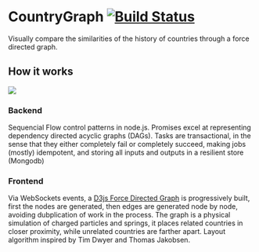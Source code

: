 CountryGraph [![Build Status](https://travis-ci.org/filet-mign0n/countrygraph.svg?branch=master)](https://travis-ci.org/filet-mign0n/countrygraph)
========

Visually compare the similarities of the history of countries through a force directed graph.

## How it works

<img src="https://raw.githubusercontent.com/filet-mign0n/filet-mignon.github.io/master/images/countrygraph_diagram.png">

### Backend

Sequencial Flow control patterns in node.js. Promises excel at representing dependency directed acyclic graphs (DAGs).
Tasks are transactional, in the sense that they either completely fail or completely succeed, making jobs (mostly) idempotent, and storing all inputs and outputs in a resilient store (Mongodb)

### Frontend 
Via WebSockets events, a [D3js Force Directed Graph](https://bl.ocks.org/mbostock/4062045) is progressively built, first the nodes are generated, then edges are generated node by node, avoiding dubplication of work in the process.
The graph is a physical simulation of charged particles and springs, it places related countries in closer proximity, while unrelated countries are farther apart. Layout algorithm inspired by Tim Dwyer and Thomas Jakobsen.
